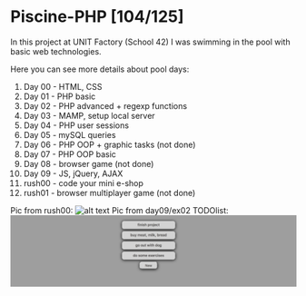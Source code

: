 # Piscine-PHP [104/125]
In this project at UNIT Factory (School 42) I was swimming in the pool with basic web technologies.

Here you can see more details about pool days:
1.  Day 00 - HTML, CSS
2.  Day 01 - PHP basic
3.  Day 02 - PHP advanced + regexp functions
4.  Day 03 - MAMP, setup local server
5.  Day 04 - PHP user sessions
6.  Day 05 - mySQL queries
7.  Day 06 - PHP OOP + graphic tasks (not done)
8.  Day 07 - PHP OOP basic
9.  Day 08 - browser game (not done)
10. Day 09 - JS, jQuery, AJAX
11. rush00 - code your mini e-shop
12. rush01 - browser multiplayer game (not done)

Pic from rush00:
![alt text](https://github.com/oleksiirude/Piscine-PHP/blob/master/add_img/minishop.png)
Pic from day09/ex02 TODOlist:
![alt text](https://github.com/oleksiirude/Piscine-PHP/blob/master/add_img/todolist.png)
